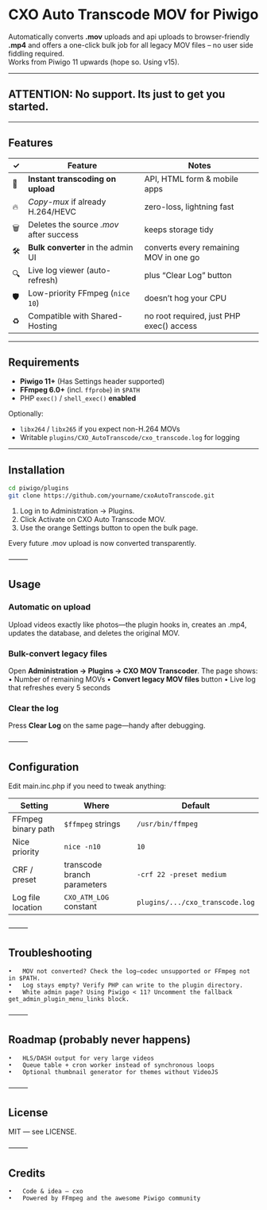 # CXO Auto Transcode MOV for Piwigo

Automatically converts **.mov** uploads and api uploads to browser-friendly **.mp4** and
offers a one-click bulk job for all legacy MOV files – no user side fiddling required.  
Works from Piwigo 11 upwards (hope so. Using v15).

---

## ATTENTION: No support. Its just to get you started.

---

## Features
| ✓ | Feature | Notes |
|---|---------|-------|
| 🚀 | **Instant transcoding on upload** | API, HTML form & mobile apps |
| 🔥 | *Copy-mux* if already H.264/HEVC | zero-loss, lightning fast |
| 🗑️ | Deletes the source *.mov* after success | keeps storage tidy |
| 🛠 | **Bulk converter** in the admin UI | converts every remaining MOV in one go |
| 🔍 | Live log viewer (auto-refresh) | plus “Clear Log” button |
| 🛡 | Low-priority FFmpeg (`nice 10`) | doesn’t hog your CPU |
| ♻️ | Compatible with Shared-Hosting | no root required, just PHP exec() access |

---

## Requirements
* **Piwigo 11+** (Has Settings header supported)  
* **FFmpeg 6.0+** (incl. `ffprobe`) in `$PATH`
* PHP `exec()` / `shell_exec()` **enabled**

Optionally:
* `libx264` / `libx265` if you expect non-H.264 MOVs
* Writable `plugins/CXO_AutoTranscode/cxo_transcode.log` for logging

---

## Installation

```bash
cd piwigo/plugins
git clone https://github.com/yourname/cxoAutoTranscode.git
```

1.	Log in to Administration → Plugins.
2.	Click Activate on CXO Auto Transcode MOV.
3.	Use the orange Settings button to open the bulk page.

Every future .mov upload is now converted transparently.

⸻

## Usage

### Automatic on upload

Upload videos exactly like photos—the plugin hooks in, creates an .mp4, updates the database, and deletes the original MOV.

### Bulk-convert legacy files

Open **Administration → Plugins → CXO MOV Transcoder**.
The page shows:
	•	Number of remaining MOVs
	•	**Convert legacy MOV files** button
	•	Live log that refreshes every 5 seconds

### Clear the log

Press **Clear Log** on the same page—handy after debugging.

⸻

## Configuration

Edit main.inc.php if you need to tweak anything:

| Setting              | Where                       | Default                      |
|----------------------|-----------------------------|------------------------------|
| FFmpeg binary path   | `$ffmpeg` strings           | `/usr/bin/ffmpeg`            |
| Nice priority        | `nice -n10`                 | `10`                         |
| CRF / preset         | transcode branch parameters | `-crf 22 -preset medium`     |
| Log file location    | `CXO_ATM_LOG` constant      | `plugins/.../cxo_transcode.log` |

⸻

## Troubleshooting

	•	MOV not converted? Check the log—codec unsupported or FFmpeg not in $PATH.
	•	Log stays empty? Verify PHP can write to the plugin directory.
	•	White admin page? Using Piwigo < 11? Uncomment the fallback get_admin_plugin_menu_links block.

⸻

## Roadmap (probably never happens)

	•	HLS/DASH output for very large videos
	•	Queue table + cron worker instead of synchronous loops
	•	Optional thumbnail generator for themes without VideoJS

⸻

## License

MIT — see LICENSE.

⸻

## Credits

	•	Code & idea — cxo
	•	Powered by FFmpeg and the awesome Piwigo community
